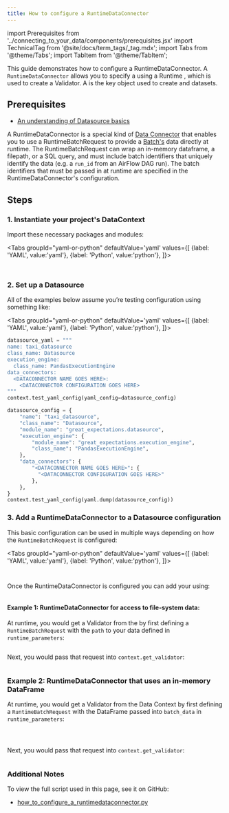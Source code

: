 ```yaml
---
title: How to configure a RuntimeDataConnector
---
```

import Prerequisites from '../connecting_to_your_data/components/prerequisites.jsx'
import TechnicalTag from '@site/docs/term_tags/_tag.mdx';
import Tabs from '@theme/Tabs';
import TabItem from '@theme/TabItem';

This guide demonstrates how to configure a RuntimeDataConnector. A `RuntimeDataConnector` allows you to specify a <TechnicalTag tag="batch" text="Batch" /> using a Runtime <TechnicalTag tag="batch_request" text="Batch Request" />, which is used to create a Validator. A <TechnicalTag tag="validator" text="Validator" /> is the key object used to create <TechnicalTag tag="expectation" text="Expectations" /> and <TechnicalTag tag="validation" text="Validate" /> datasets.

## Prerequisites

<Prerequisites>

- [An understanding of Datasource basics](../../terms/datasource.md)

</Prerequisites>

A RuntimeDataConnector is a special kind of [Data Connector](../../terms/datasource.md) that enables you to use a RuntimeBatchRequest to provide a [Batch's](../../terms/batch.md) data directly at runtime. The RuntimeBatchRequest can wrap an in-memory dataframe, a filepath, or a SQL query, and must include batch identifiers that uniquely identify the data (e.g. a `run_id` from an AirFlow DAG run). The batch identifiers that must be passed in at runtime are specified in the RuntimeDataConnector's configuration.

## Steps

### 1. Instantiate your project's DataContext

Import these necessary packages and modules:

<Tabs
  groupId="yaml-or-python"
  defaultValue='yaml'
  values={[
  {label: 'YAML', value:'yaml'},
  {label: 'Python', value:'python'},
  ]}>

<TabItem value="yaml">

```python name="tests/integration/docusaurus/connecting_to_your_data/how_to_configure_a_runtimedataconnector.py yaml imports"
```

</TabItem>

<TabItem value="python">

```python name="tests/integration/docusaurus/connecting_to_your_data/how_to_configure_a_runtimedataconnector.py python imports"
```

</TabItem>

</Tabs>

### 2. Set up a Datasource

All of the examples below assume you’re testing configuration using something like:

<Tabs
  groupId="yaml-or-python"
  defaultValue='yaml'
  values={[
  {label: 'YAML', value:'yaml'},
  {label: 'Python', value:'python'},
  ]}>

<TabItem value="yaml">

```python
datasource_yaml = """
name: taxi_datasource
class_name: Datasource
execution_engine:
  class_name: PandasExecutionEngine
data_connectors:
  <DATACONNECTOR NAME GOES HERE>:
    <DATACONNECTOR CONFIGURATION GOES HERE>
"""
context.test_yaml_config(yaml_config=datasource_config)
```

</TabItem>
<TabItem value="python">

```python
datasource_config = {
    "name": "taxi_datasource",
    "class_name": "Datasource",
    "module_name": "great_expectations.datasource",
    "execution_engine": {
        "module_name": "great_expectations.execution_engine",
        "class_name": "PandasExecutionEngine",
    },
    "data_connectors": {
        "<DATACONNECTOR NAME GOES HERE>": {
          "<DATACONNECTOR CONFIGURATION GOES HERE>"
        },
    },
}
context.test_yaml_config(yaml.dump(datasource_config))
```

</TabItem>

</Tabs>

### 3. Add a RuntimeDataConnector to a Datasource configuration

This basic configuration can be used in multiple ways depending on how the `RuntimeBatchRequest` is configured:

<Tabs
  groupId="yaml-or-python"
  defaultValue='yaml'
  values={[
  {label: 'YAML', value:'yaml'},
  {label: 'Python', value:'python'},
  ]}>

<TabItem value="yaml">

```python name="tests/integration/docusaurus/connecting_to_your_data/how_to_configure_a_runtimedataconnector.py datasource_config yaml"
```

</TabItem>

<TabItem value="python">

```python name="tests/integration/docusaurus/connecting_to_your_data/how_to_configure_a_runtimedataconnector.py python datasource_config"
```

</TabItem>

</Tabs>

Once the RuntimeDataConnector is configured you can add your <TechnicalTag tag="datasource" text="Datasource" /> using:

```python name="tests/integration/docusaurus/connecting_to_your_data/how_to_configure_a_runtimedataconnector.py add_datasource"
```

#### Example 1: RuntimeDataConnector for access to file-system data:

At runtime, you would get a Validator from the <TechnicalTag tag="data_context" text="Data Context" /> by first defining a `RuntimeBatchRequest` with the `path` to your data defined in `runtime_parameters`:

```python name="tests/integration/docusaurus/connecting_to_your_data/how_to_configure_a_runtimedataconnector.py batch_request 1"
```

Next, you would pass that request into `context.get_validator`:

```python name="tests/integration/docusaurus/connecting_to_your_data/how_to_configure_a_runtimedataconnector.py get_validator 1"
```

### Example 2: RuntimeDataConnector that uses an in-memory DataFrame

At runtime, you would get a Validator from the Data Context by first defining a `RuntimeBatchRequest` with the DataFrame passed into `batch_data` in `runtime_parameters`:

```python name="tests/integration/docusaurus/connecting_to_your_data/how_to_configure_a_runtimedataconnector.py import pandas"
```

```python name="tests/integration/docusaurus/connecting_to_your_data/how_to_configure_a_runtimedataconnector.py path"
```

```python name="tests/integration/docusaurus/connecting_to_your_data/how_to_configure_a_runtimedataconnector.py batch_request example 2"
```

Next, you would pass that request into `context.get_validator`:

```python name="tests/integration/docusaurus/connecting_to_your_data/how_to_configure_a_runtimedataconnector.py get_validator example 2"
```

### Additional Notes
To view the full script used in this page, see it on GitHub:
- [how_to_configure_a_runtimedataconnector.py](https://github.com/great-expectations/great_expectations/tree/develop/tests/integration/docusaurus/connecting_to_your_data/how_to_configure_a_runtimedataconnector.py)
